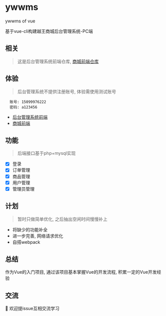 # ywwms
ywwms of vue

基于vue-cli构建越王商城后台管理系统-PC端

## 相关
> 这是后台管理系统前端仓库, [商城前端仓库](https://github.com/rainbowvs/yw)

## 体验
> 后台管理系统不提供注册账号, 体验需使用测试账号
```
  账号: 15099976222
  密码: a123456
```
- [后台管理系统前端](http://rainbowvs.com/yuewang/manage/index.html)
- [商城前端](http://rainbowvs.com/yuewang/shop/index.html)

## 功能
> 后端接口基于php+mysql实现

- [x] 登录
- [x] 订单管理
- [x] 商品管理
- [x] 用户管理
- [x] 管理员管理

## 计划
> 暂时只做简单优化, 之后抽出空闲时间慢慢补上

* 将缺少的功能补全
* 进一步完善, 网络请求优化
* 自搭webpack

  
## 总结
作为Vue的入门项目, 通过该项目基本掌握Vue的开发流程, 积累一定的Vue开发经验

## 交流
:hammer: 欢迎提issue互相交流学习